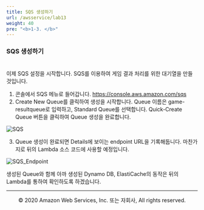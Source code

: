 ```yaml
---
title: SQS 생성하기
url: /awsservice/lab13
weight: 40
pre: "<b>1-3. </b>"
---
```



### SQS 생성하기 <br/><br/>

이제 SQS 설정을 시작합니다. SQS를 이용하여 게임 결과 처리를 위한 대기열을 만들 것입니다.

1. 콘솔에서 SQS 메뉴로 들어갑니다. https://console.aws.amazon.com/sqs
2. Create New Queue를 클릭하여 생성을 시작합니다. Queue 이름은 game-resultqueue로 입력하고, Standard Queue를 선택합니다. Quick-Create Queue 버튼을 클릭하여 Queue 생성을 완료합니다.

![SQS](../../images/awsservice/lab13/SQS.png)

3. Queue 생성이 완료되면 Details에 보이는 endpoint URL을 기록해둡니다. 마찬가지로 뒤의 Lambda 소스 코드에 사용할 예정입니다.

![SQS_Endpoint](../../images/awsservice/lab13/SQS_Endpoint.png)

생성된 Queue와 함께 아까 생성된 Dynamo DB, ElastiCache의 동작은 뒤의 Lambda를 통하여 확인하도록 하겠습니다.



---
<p align="center">
© 2020 Amazon Web Services, Inc. 또는 자회사, All rights reserved.
</p>
